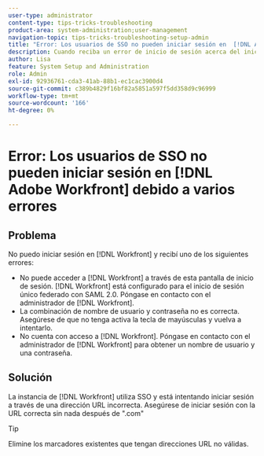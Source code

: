 ```yaml
---
user-type: administrator
content-type: tips-tricks-troubleshooting
product-area: system-administration;user-management
navigation-topic: tips-tricks-troubleshooting-setup-admin
title: "Error: Los usuarios de SSO no pueden iniciar sesión en  [!DNL Adobe Workfront] debido a varios errores"
description: Cuando reciba un error de inicio de sesión acerca del inicio de sesión único federado, su combinación de nombre de usuario y contraseña o su acceso a  [!DNL Workfront], the problem might be that your [!DNL Workfront] instancia utiliza SSO y está intentando iniciar sesión con una dirección URL incorrecta.
author: Lisa
feature: System Setup and Administration
role: Admin
exl-id: 92936761-cda3-41ab-88b1-ec1cac3900d4
source-git-commit: c389b4829f16bf82a5851a597f5dd358d9c96999
workflow-type: tm+mt
source-wordcount: '166'
ht-degree: 0%

---
```


# Error: Los usuarios de SSO no pueden iniciar sesión en [!DNL Adobe Workfront] debido a varios errores

## Problema

No puedo iniciar sesión en [!DNL Workfront] y recibí uno de los siguientes errores:

* No puede acceder a [!DNL Workfront] a través de esta pantalla de inicio de sesión. [!DNL Workfront] está configurado para el inicio de sesión único federado con SAML 2.0. Póngase en contacto con el administrador de [!DNL Workfront].
* La combinación de nombre de usuario y contraseña no es correcta. Asegúrese de que no tenga activa la tecla de mayúsculas y vuelva a intentarlo.
* No cuenta con acceso a [!DNL Workfront]. Póngase en contacto con el administrador de [!DNL Workfront] para obtener un nombre de usuario y una contraseña.

## Solución

La instancia de [!DNL Workfront] utiliza SSO y está intentando iniciar sesión a través de una dirección URL incorrecta. Asegúrese de iniciar sesión con la URL correcta sin nada después de &quot;.com&quot;

>[!TIP]
>
>Elimine los marcadores existentes que tengan direcciones URL no válidas.
